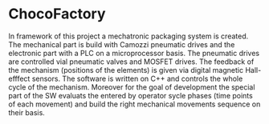 # ChocoFactory

In framework of this project a mechatronic packaging system is created. The mechanical part is build with Camozzi pneumatic drives and the electronic part with a PLC on a microprocessor basis. The pneumatic drives are controlled vial pneumatic valves and MOSFET drives.
The feedback of the mechanism (positions of the elements) is given via digital magnetic Hall-efffect sensors.
The software is written on C++ and controls the whole cycle of the mechanism. Moreover for the goal of development the special part of the SW evaluats the entered by operator sycle phases (time points of each movement) and build the right mechanical movements sequence on their basis.
